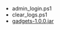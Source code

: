 * admin_login.ps1
* clear_logs.ps1
* [gadgets-1.0.0.jar](https://sectools.obs.cn-south-1.myhuaweicloud.com/pwk/web_attacks/gadgets-1.0.0.jar)
